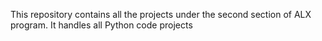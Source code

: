 This repository contains all the projects under the second section of ALX program. It handles all Python code projects